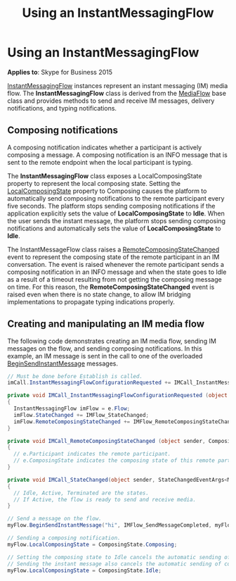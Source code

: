 ﻿---
title: Using an InstantMessagingFlow
TOCTitle: Using an InstantMessagingFlow
ms:assetid: 7ba32e50-db6b-43a3-b3f2-f6bf6963740c
ms:mtpsurl: https://msdn.microsoft.com/en-us/library/Dn466035(v=office.16)
ms:contentKeyID: 65239963
ms.date: 07/27/2015
mtps_version: v=office.16
dev_langs:
- csharp
---

# Using an InstantMessagingFlow

**Applies to**: Skype for Business 2015

[InstantMessagingFlow](https://docs.microsoft.com/dotnet/api/microsoft.rtc.collaboration.instantmessagingflow?view=ucma-api) instances represent an instant messaging (IM) media flow. The **InstantMessagingFlow** class is derived from the [MediaFlow](https://docs.microsoft.com/dotnet/api/microsoft.rtc.collaboration.componentmodel.mediaflow?view=ucma-api) base class and provides methods to send and receive IM messages, delivery notifications, and typing notifications.

## Composing notifications

A composing notification indicates whether a participant is actively composing a message. A composing notification is an INFO message that is sent to the remote endpoint when the local participant is typing.

The **InstantMessagingFlow** class exposes a LocalComposingState property to represent the local composing state. Setting the [LocalComposingState](https://docs.microsoft.com/dotnet/api/microsoft.rtc.collaboration.instantmessagingflow.localcomposingstate?view=ucma-api) property to Composing causes the platform to automatically send composing notifications to the remote participant every five seconds. The platform stops sending composing notifications if the application explicitly sets the value of **LocalComposingState** to **Idle**. When the user sends the instant message, the platform stops sending composing notifications and automatically sets the value of **LocalComposingState** to **Idle**.

The InstantMessageFlow class raises a [RemoteComposingStateChanged](https://docs.microsoft.com/dotnet/api/microsoft.rtc.collaboration.instantmessagingflow.remotecomposingstatechanged?view=ucma-api) event to represent the composing state of the remote participant in an IM conversation. The event is raised whenever the remote participant sends a composing notification in an INFO message and when the state goes to Idle as a result of a timeout resulting from not getting the composing message on time. For this reason, the **RemoteComposingStateChanged** event is raised even when there is no state change, to allow IM bridging implementations to propagate typing indications properly.

## Creating and manipulating an IM media flow

The following code demonstrates creating an IM media flow, sending IM messages on the flow, and sending composing notifications. In this example, an IM message is sent in the call to one of the overloaded [BeginSendInstantMessage](https://docs.microsoft.com/dotnet/api/microsoft.rtc.collaboration.instantmessagingflow.beginsendinstantmessage?view=ucma-api#overloads) messages.

```csharp
// Must be done before Establish is called.
imCall.InstantMessagingFlowConfigurationRequested += IMCall_InstantMessagingFlowConfigurationRequested; 

private void IMCall_InstantMessagingFlowConfigurationRequested (object sender, InstantMessagingFlowConfigurationRequestedEventArgs e)
{
  InstantMessagingFlow imFlow = e.Flow;
  imFlow.StateChanged += IMFlow_StateChanged;
  imFlow.RemoteComposingStateChanged += IMFlow_RemoteComposingStateChanged;
}

private void IMCall_RemoteComposingStateChanged (object sender, ComposingStateChangedEventArgs e)
{
  // e.Participant indicates the remote participant.
  // e.ComposingState indicates the composing state of this remote participant.
}

private void IMCall_StateChanged(object sender, StateChangedEventArgs<MediaFlowState> e)
{
  // Idle, Active, Terminated are the states. 
  // If Active, the flow is ready to send and receive media.
}

// Send a message on the flow.
myFlow.BeginSendInstantMessage("hi", IMFlow_SendMessageCompleted, myFlow);

// Sending a composing notification.
myFlow.LocalComposingState = ComposingState.Composing;

// Setting the composing state to Idle cancels the automatic sending of composing notifications.
// Sending the instant message also cancels the automatic sending of composing notifications.
myFlow.LocalComposingState = ComposingState.Idle;
```

